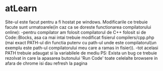 # atLearn
Site-ul este facut pentru a fi hostat pe windows.
Modificarile ce trebuie facute sunt urmatoarele(in caz ca se doreste functionarea compilatorului online):
-pentru compilator am folosit compilatorul de C++ folosit si de Code::Blocks,
 asa ca mai intai trebuie modificat fisierul compilers/cpp.php (mai exact
 PATH-ul din functia putenv cu path-ul unde este compilatorul(un exemplu 
 este path-ul compilatorului meu care a ramas in fisier)).
-tot acelasi PATH trebuie adaugat si la variabilele de mediu
PS: Exista un bug ce trebuie rezolvat in care la apasarea butonului 'Run Code' toate celelalte browsere in afara de chrome isi dau refresh la pagina
